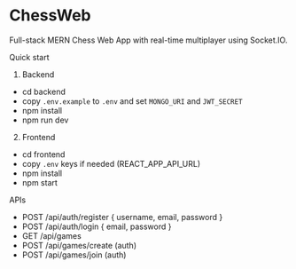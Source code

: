# ChessWeb

Full-stack MERN Chess Web App with real-time multiplayer using Socket.IO.

Quick start

1. Backend

 - cd backend
 - copy `.env.example` to `.env` and set `MONGO_URI` and `JWT_SECRET`
 - npm install
 - npm run dev

2. Frontend

 - cd frontend
 - copy `.env` keys if needed (REACT_APP_API_URL)
 - npm install
 - npm start

APIs

 - POST /api/auth/register { username, email, password }
 - POST /api/auth/login { email, password }
 - GET /api/games
 - POST /api/games/create (auth)
 - POST /api/games/join (auth)
